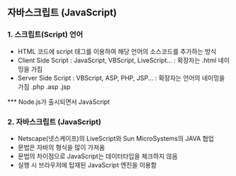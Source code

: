 ## 자바스크립트 (JavaScript)
### 1. 스크립트(Script) 언어
- HTML 코드에 script 태그를 이용하여 해당 언어의 소스코드를 추가하는 방식
- Client Side Script 
    : JavaScript, VBScript, LiveScript...
    : 확장자는 .html 네이밍을 가짐
- Server Side Script 
    : VBScript, ASP, PHP, JSP...
    : 확장자는 언어의 네이밍을 가짐 .php .asp .jsp

*** Node.js가 출시되면서 JavaScript 

### 2. 자바스크립트 (JavaScript)
- Netscape(넷스케이프)의 LiveScript와 Sun MicroSystems의 JAVA 협업
- 문법은 자바의 형식을 많이 가져옴
- 문법의 차이점으로 JavaScript는 데이터타입을 체크하지 않음
- 실행 시 브라우저에 탑재된 JavaScript 엔진을 이용함